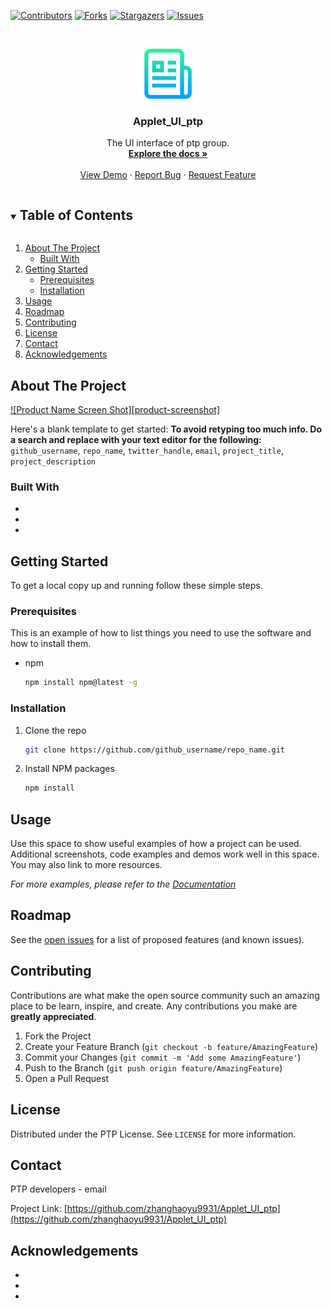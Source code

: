 <!--
*** Thanks for checking out the Best-README-Template. If you have a suggestion
*** that would make this better, please fork the repo and create a pull request
*** or simply open an issue with the tag "enhancement".
*** Thanks again! Now go create something AMAZING! :D

***
***
***
*** To avoid retyping too much info. Do a search and replace for the following:
*** github_username, repo_name, twitter_handle, email, project_title, project_description
-->



<!-- PROJECT SHIELDS -->
<!--
*** I'm using markdown "reference style" links for readability.
*** Reference links are enclosed in brackets [ ] instead of parentheses ( ).
*** See the bottom of this document for the declaration of the reference variables
*** for contributors-url, forks-url, etc. This is an optional, concise syntax you may use.
*** https://www.markdownguide.org/basic-syntax/#reference-style-links
-->

[![Contributors][contributors-shield]][contributors-url]
[![Forks][forks-shield]][forks-url]
[![Stargazers][stars-shield]][stars-url]
[![Issues][issues-shield]][issues-url]
<!--[![MIT License][license-shield]][license-url]-->



<!-- PROJECT LOGO -->
<br />

<p align="center">
  <a href="https://github.com/github_username/repo_name">
    <img src="images/logo.png" alt="Logo" width="80" height="80">
  </a>
  <h3 align="center">Applet_UI_ptp</h3>

  <p align="center">
    The UI interface of ptp group.
    <br />
    <a href="https://github.com/github_username/repo_name"><strong>Explore the docs »</strong></a>
    <br />
    <br />
    <a href="https://github.com/github_username/repo_name">View Demo</a>
    ·
    <a href="https://github.com/github_username/repo_name/issues">Report Bug</a>
    ·
    <a href="https://github.com/github_username/repo_name/issues">Request Feature</a>
  </p>

</p>



<!-- TABLE OF CONTENTS -->

<details open="open">
  <summary><h2 style="display: inline-block">Table of Contents</h2></summary>
  <ol>
    <li>
      <a href="#about-the-project">About The Project</a>
      <ul>
        <li><a href="#built-with">Built With</a></li>
      </ul>
    </li>
    <li>
      <a href="#getting-started">Getting Started</a>
      <ul>
        <li><a href="#prerequisites">Prerequisites</a></li>
        <li><a href="#installation">Installation</a></li>
      </ul>
    </li>
    <li><a href="#usage">Usage</a></li>
    <li><a href="#roadmap">Roadmap</a></li>
    <li><a href="#contributing">Contributing</a></li>
    <li><a href="#license">License</a></li>
    <li><a href="#contact">Contact</a></li>
    <li><a href="#acknowledgements">Acknowledgements</a></li>
  </ol>
</details>


<!-- ABOUT THE PROJECT -->

## About The Project

[![Product Name Screen Shot][product-screenshot]](https://example.com)

Here's a blank template to get started:
**To avoid retyping too much info. Do a search and replace with your text editor for the following:**
`github_username`, `repo_name`, `twitter_handle`, `email`, `project_title`, `project_description`


### Built With

* []()
* []()
* []()



<!-- GETTING STARTED -->
## Getting Started

To get a local copy up and running follow these simple steps.

### Prerequisites

This is an example of how to list things you need to use the software and how to install them.
* npm
  ```sh
  npm install npm@latest -g
  ```

### Installation

1. Clone the repo
   ```sh
   git clone https://github.com/github_username/repo_name.git
   ```
2. Install NPM packages
   ```sh
   npm install
   ```



<!-- USAGE EXAMPLES -->
## Usage

Use this space to show useful examples of how a project can be used. Additional screenshots, code examples and demos work well in this space. You may also link to more resources.

_For more examples, please refer to the [Documentation](https://example.com)_



<!-- ROADMAP -->
## Roadmap

See the [open issues](https://github.com/github_username/repo_name/issues) for a list of proposed features (and known issues).



<!-- CONTRIBUTING -->
## Contributing

Contributions are what make the open source community such an amazing place to be learn, inspire, and create. Any contributions you make are **greatly appreciated**.

1. Fork the Project
2. Create your Feature Branch (`git checkout -b feature/AmazingFeature`)
3. Commit your Changes (`git commit -m 'Add some AmazingFeature'`)
4. Push to the Branch (`git push origin feature/AmazingFeature`)
5. Open a Pull Request



<!-- LICENSE -->

## License

Distributed under the PTP License. See `LICENSE` for more information.



<!-- CONTACT -->

## Contact

PTP developers - email

Project Link: [https://github.com/zhanghaoyu9931/Applet_UI_ptp](https://github.com/zhanghaoyu9931/Applet_UI_ptp)



<!-- ACKNOWLEDGEMENTS -->
## Acknowledgements

* []()
* []()
* []()







<!-- MARKDOWN LINKS & IMAGES -->
<!-- https://www.markdownguide.org/basic-syntax/#reference-style-links -->
[contributors-shield]: <https://img.shields.io/github/contributors/zhanghaoyu9931/Applet_UI_ptp?label=Contributors&logo=github&style=for-the-badge>
[contributors-url]: <https://github.com/zhanghaoyu9931/Applet_UI_ptp/graphs/contributors>

[forks-shield]: <https://img.shields.io/github/forks/zhanghaoyu9931/Applet_UI_ptp?color=%243134&label=Forks&logo=github&style=for-the-badge>
[forks-url]: <https://github.com/zhanghaoyu9931/Applet_UI_ptp/network/members>

[stars-shield]: <https://img.shields.io/github/stars/zhanghaoyu9931/Applet_UI_ptp?color=%233134&label=Stars&logo=github&style=for-the-badge>
[stars-url]: <https://github.com/zhanghaoyu9931/Applet_UI_ptp/stargazers>

[issues-shield]: <https://img.shields.io/github/issues/zhanghaoyu9931/Applet_UI_ptp?color=%223134&label=Issues&logo=github&style=for-the-badge>
[issues-url]: <https://github.com/zhanghaoyu9931/Applet_UI_ptp/issues>

[license-shield]: <https://img.shields.io/github/license/zhanghaoyu9931/Applet_UI_ptp?color=%233134&label=License&logo=github&style=for-the-badge>
[license-url]: <https://github.com/zhanghaoyu9931/Applet_UI_ptp/blob/master/LICENSE.txt>

[linkedin-shield]: <https://img.shields.io/badge/-LinkedIn-black.svg?style=for-the-badge&logo=linkedin&colorB=555>
[linkedin-url]: <https://linkedin.com/in/zhanghaoyu9931>
